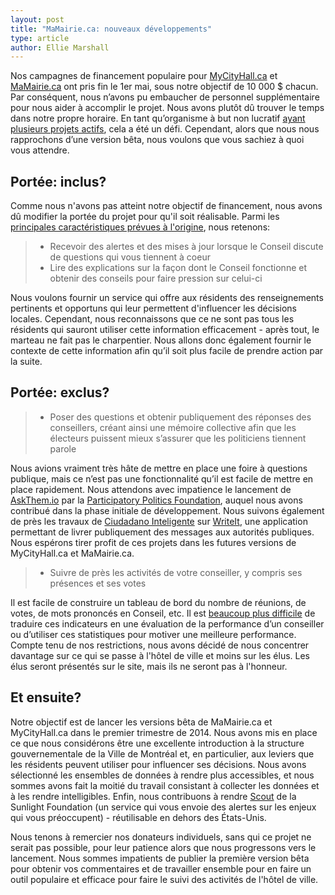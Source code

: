 ```yaml
---
layout: post
title: "MaMairie.ca: nouveaux développements"
type: article
author: Ellie Marshall
---
```

Nos campagnes de financement populaire pour [MyCityHall.ca](http://www.indiegogo.com/projects/mycityhall-ca-toronto/x/1598726) et [MaMairie.ca](http://www.indiegogo.com/projects/mamairie-ca-montreal/x/1598726) ont pris fin le 1er mai, sous notre objectif de 10 000 $ chacun. Par conséquent, nous n’avons pu embaucher de personnel supplémentaire pour nous aider à accomplir le projet. Nous avons plutôt dû trouver le temps dans notre propre horaire. En tant qu’organisme à but non lucratif [ayant plusieurs projets actifs](http://nordouvert.ca/projets), cela a été un défi. Cependant, alors que nous nous rapprochons d’une version bêta, nous voulons que vous sachiez à quoi vous attendre.


## Portée: inclus?

Comme nous n'avons pas atteint notre objectif de financement, nous avons dû modifier la portée du projet pour qu'il soit réalisable. Parmi les [principales caractéristiques prévues à l'origine](http://blogue.nordouvert.ca/2013/02/08/presentation-de-mamairie/), nous retenons:

> * Recevoir des alertes et des mises à jour lorsque le Conseil discute de questions qui vous tiennent à coeur
> * Lire des explications sur la façon dont le Conseil fonctionne et obtenir des conseils pour faire pression sur celui-ci

Nous voulons fournir un service qui offre aux résidents des renseignements pertinents et opportuns qui leur permettent d'influencer les décisions locales. Cependant, nous reconnaissons que ce ne sont pas tous les résidents qui sauront utiliser cette information efficacement - après tout, le marteau ne fait pas le charpentier. Nous allons donc également fournir le contexte de cette information afin qu’il soit plus facile de prendre action par la suite.

## Portée: exclus?

> * Poser des questions et obtenir publiquement des réponses des conseillers, créant ainsi une mémoire collective afin que les électeurs puissent mieux s’assurer que les politiciens tiennent parole

Nous avions vraiment très hâte de mettre en place une foire à questions publique, mais ce n’est pas une fonctionnalité qu’il est facile de mettre en place rapidement. Nous attendons avec impatience le lancement de [AskThem.io](http://askthem.io/) par la [Participatory Politics Foundation](http://www.participatorypolitics.org/), auquel nous avons contribué dans la phase initiale de développement. Nous suivons également de près les travaux de [Ciudadano Inteligente](http://www.ciudadanointeligente.org/?lang=en) sur [WriteIt](https://github.com/ciudadanointeligente/write-it), une application permettant de livrer publiquement des messages aux autorités publiques. Nous espérons tirer profit de ces projets dans les futures versions de MyCityHall.ca et MaMairie.ca.


> * Suivre de près les activités de votre conseiller, y compris ses présences et ses votes

Il est facile de construire un tableau de bord du nombre de réunions, de votes, de mots prononcés en Conseil, etc. Il est [beaucoup plus difficile](http://matthewandrews.typepad.com/mattandrews/2013/05/good-or-good-looking-governance-that-is-the-question.html) de traduire ces indicateurs en une évaluation de la performance d’un conseiller ou d’utiliser ces statistiques pour motiver une meilleure performance. Compte tenu de nos restrictions, nous avons décidé de nous concentrer davantage sur ce qui se passe à l'hôtel de ville et moins sur les élus. Les élus seront présentés sur le site, mais ils ne seront pas à l'honneur.


## Et ensuite?


Notre objectif est de lancer les versions bêta de MaMairie.ca et MyCityHall.ca dans le premier trimestre de 2014. Nous avons mis en place ce que nous considérons être une excellente introduction à la structure gouvernementale de la Ville de Montréal et, en particulier, aux leviers que les résidents peuvent utiliser pour influencer ses décisions. Nous avons sélectionné les ensembles de données à rendre plus accessibles, et nous sommes avons fait la moitié du travail consistant à collecter les données et à les rendre intelligibles. Enfin, nous contribuons à rendre [Scout](https://scout.sunlightfoundation.com/) de la Sunlight Foundation (un service qui vous envoie des alertes sur les enjeux qui vous préoccupent) - réutilisable en dehors des États-Unis.

Nous tenons à remercier nos donateurs individuels, sans qui ce projet ne serait pas possible, pour leur patience alors que nous progressons vers le lancement. Nous sommes impatients de publier la première version bêta pour obtenir vos commentaires et de travailler ensemble pour en faire un outil populaire et efficace pour faire le suivi des activités de l'hôtel de ville.
